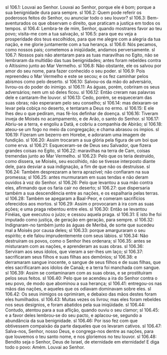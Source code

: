 sl 106.1: Louvai ao Senhor. Louvai ao Senhor, porque ele é bom; porque a sua benignidade dura para sempre.
sl 106.2: Quem pode referir os poderosos feitos do Senhor, ou anunciar todo o seu louvor?
sl 106.3: Bem-aventurados os que observam o direito, que praticam a justiça em todos os tempos.
sl 106.4: Lembra-te de mim, Senhor, quando mostrares favor ao teu povo; visita-me com a tua salvação,
sl 106.5: para que eu veja a prosperidade dos teus escolhidos, para que me alegre com a alegria da tua nação, e me glorie juntamente com a tua herança.
sl 106.6: Nós pecamos, como nossos pais; cometemos a iniqüidade, andamos perversamente.
sl 106.7: Nossos pais não atentaram para as tuas maravilhas no Egito, não se lembraram da multidão das tuas benignidades; antes foram rebeldes contra o Altíssimo junto ao Mar Vermelho.
sl 106.8: Não obstante, ele os salvou por amor do seu nome, para fazer conhecido o seu poder.
sl 106.9: Pois repreendeu o Mar Vermelho e este se secou; e os fez caminhar pelos abismos como pelo deserto.
sl 106.10: Salvou-os da mão do adversário, livrou-os do poder do inimigo.
sl 106.11: As águas, porém, cobriram os seus adversários; nem um só deles ficou.
sl 106.12: Então creram nas palavras dele e cantaram-lhe louvor.
sl 106.13: Cedo, porém, se esqueceram das suas obras; não esperaram pelo seu conselho;
sl 106.14: mas deixaram-se levar pela cobiça no deserto, e tentaram a Deus no ermo.
sl 106.15: E ele lhes deu o que pediram, mas fê-los definhar de doença.
sl 106.16: Tiveram inveja de Moisés no acampamento, e de Arão, o santo do Senhor.
sl 106.17: Abriu-se a terra, e engoliu a Datã, e cobriu a companhia de Abirão;
sl 106.18: ateou-se um fogo no meio da congregação; e chama abrasou os ímpios.
sl 106.19: Fizeram um bezerro em Horebe, e adoraram uma imagem de fundição.
sl 106.20: Assim trocaram a sua glória pela figura de um boi que come erva.
sl 106.21: Esqueceram-se de Deus seu Salvador, que fizera grandes coisas no Egito,
sl 106.22: maravilhas na terra de Cam, coisas tremendas junto ao Mar Vermelho.
sl 106.23: Pelo que os teria destruído, como dissera, se Moisés, seu escolhido, não se tivesse interposto diante dele, para desviar a sua indignação, a fim de que não os destruísse.
sl 106.24: Também desprezaram a terra aprazível; não confiaram na sua promessa;
sl 106.25: antes murmuraram em suas tendas e não deram ouvidos à voz do Senhor.
sl 106.26: Pelo que levantou a sua mão contra eles, afirmando que os faria cair no deserto;
sl 106.27: que dispersaria também a sua descendência entre as nações, e os espalharia pelas terras.
sl 106.28: Também se apegaram a Baal-Peor, e comeram sacrifícios oferecidos aos mortos.
sl 106.29: Assim o provocaram à ira com as suas ações; e uma praga rebentou entre eles.
sl 106.30: Então se levantou Finéias, que executou o juízo; e cessou aquela praga.
sl 106.31: E isto lhe foi imputado como justiça, de geração em geração, para sempre.
sl 106.32: Indignaram-no também junto às águas de Meribá, de sorte que sucedeu mal a Moisés por causa deles;
sl 106.33: porque amarguraram o seu espírito; e ele falou imprudentemente com seus lábios.
sl 106.34: Não destruíram os povos, como o Senhor lhes ordenara;
sl 106.35: antes se misturaram com as nações, e aprenderam as suas obras.
sl 106.36: Serviram aos seus ídolos, que vieram a ser-lhes um laço;
sl 106.37: sacrificaram seus filhos e suas filhas aos demônios;
sl 106.38: e derramaram sangue inocente, o sangue de seus filhos e de suas filhas, que eles sacrificaram aos ídolos de Canaã; e a terra foi manchada com sangue.
sl 106.39: Assim se contaminaram com as suas obras, e se prostituíram pelos seus feitos.
sl 106.40: Pelo que se acendeu a ira do Senhor contra o seu povo, de modo que abominou a sua herança;
sl 106.41: entregou-os nas mãos das nações, e aqueles que os odiavam dominavam sobre eles.
sl 106.42: Os seus inimigos os oprimiram, e debaixo das mãos destes foram eles humilhados.
sl 106.43: Muitas vezes os livrou; mas eles foram rebeldes nos seus desígnios, e foram abatidos pela sua iniqüidade.
sl 106.44: Contudo, atentou para a sua aflição, quando ouviu o seu clamor;
sl 106.45: e a favor deles lembrou-se do seu pacto, e aplacou-se, segundo a abundância da sua benignidade.
sl 106.46: Por isso fez com que obtivessem compaixão da parte daqueles que os levaram cativos.
sl 106.47: Salva-nos, Senhor, nosso Deus, e congrega-nos dentre as nações, para que louvemos o teu santo nome, e nos gloriemos no teu louvor.
sl 106.48: Bendito seja o Senhor, Deus de Israel, de eternidade em eternidade! E diga todo o povo: Amém. Louvai ao Senhor.
